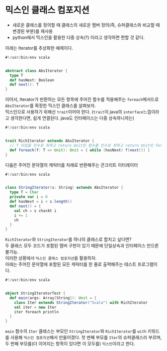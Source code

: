 # 믹스인 클래스 컴포지션
- 새로운 클래스를 정의할 때 클래스의 새로운 멤버 정의(즉, 슈퍼클래스와 비교할 때 변경된 부분)를 재사용
- python에서 믹스인을 활용한 다중 상속(?) 이라고 생각하면 편할 것 같다.

아래는 Iterator를 추상화한 예제이다.
```scala
#!/usr/bin/env scala


abstract class AbsIterator {
  type T
  def hasNext: Boolean
  def next(): T
}
```

이어서, Iterator가 반환하는 모든 항목에 주어진 함수를 적용해주는 ```foreach```메서드로 ```AbsIterator```를 확장한 믹스인 클래스를 살펴보자.  
믹스인으로 사용하기 위해선 ```trait```이어야 한다. (```trait```이 java의 ```interface```느낌이라고 생각한다면, 쉽게 연결된다. java도 인터페이스는 다중 상속하니까는)
```scala
#!/usr/bin/env scala


trait RichIterator extends AbsIterator {
  // T 타입을 인수로 취하고 return Unit인 함수를 인수로 취하고 return Unit인 foreach 메서드 
  def foreach(f: T => Unit): Unit = { while (hasNext) f(next()) }
}
```

다움은 주어진 문자열의 캐릭터를 차례로 반환해주는 콘크리트 이터레이터
```scala
#!/usr/bin/env scala


class StringIterator(s: String) extends AbsIterator {
  type T = Char
  private var i = 0
  def hasNext = i < s.length()
  def next() = {
    val ch = s charAt i
    i += 1
    ch
  }
}
```

```RichIterator```와 ```StringIterator```를 하나의 클래스로 합치고 싶다면?  
두 클래스 모두 코드가 포함된 멤버 구현이 있기 때문에 단일상속과 인터페이스 만으론 불가능.  
이러한 상황에서 ```믹스인 클래스 컴포지션```을 활용하자.  
아래는 주어진 문자열에 포함된 모든 캐릭터를 한 줄로 출력해주는 테스트 프로그램이다.
```scala
#!/usr/bin/env scala


object StringIteratorTest {
  def main(args: Array[String]): Unit = {
    class Iter extends StringIterator("Scala") with RichIterator
    val iter = new Iter
    iter foreach println
  }
}
```
```main``` 함수의 ```Iter``` 클래스는 부모인 ```StringIterator```와 ```RichIterator```를 ```with``` 키워드를 사용해 ```믹스인 컴포지션```해서 만들어졌다. 첫 번째 부모를 ```Iter```의 슈퍼클래스라 부르며, 두 번째 부모를(더 이어지는 항목이 있다면 이 모두를) ```믹스인```이라고 한다.
